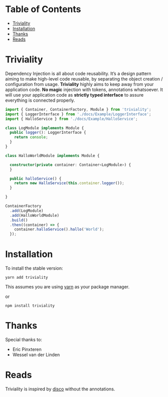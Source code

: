 # Table of Contents

* [Triviality](#triviality)
* [Installation](#installation)
* [Thanks](#thanks)
* [Reads](#reads)


# Triviality

Dependency Injection is all about code reusability. 
It’s a design pattern aiming to make high-level code reusable, 
by separating the object creation / configuration from usage. **Triviality** highly aims to keep away from your application code. 
**No magic** injection with tokens, annotations whatsoever. It will use your application code 
as **strictly typed interface** to assure everything is connected properly. 


```typescript
import { Container, ContainerFactory, Module } from 'triviality';
import { LoggerInterface } from './docs/Example/LoggerInterface';
import { HalloService } from './docs/Example/HalloService';

class LogModule implements Module {
  public logger(): LoggerInterface {
    return console;
  }
}

class HalloWorldModule implements Module {

  constructor(private container: Container<LogModule>) {
  }

  public halloService() {
    return new HalloService(this.container.logger());
  }

}

ContainerFactory
  .add(LogModule)
  .add(HalloWorldModule)
  .build()
  .then((container) => {
    container.halloService().hallo('World');
  });

```
        

# Installation

To install the stable version:

```
yarn add triviality
```

This assumes you are using [yarn](https://yarnpkg.com) as your package manager.

or 

```
npm install triviality
```

# Thanks

Special thanks to:

* Eric Pinxteren
* Wessel van der Linden

# Reads

Triviality is inspired by [disco](https://github.com/bitExpert/disco) without the annotations.

